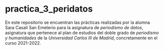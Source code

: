 # practica_3_peridatos
En este repositorio se encuentran las prácticas realizadas por la alumna Sara Casalí San Emeterio para la asignatura de *periodismo de datos*, asignatura que pertenece al plan de estudios del doble grado de *periodismo y humanidades* de la *Universidad Carlos III de Madrid*, concretamente en el curso 2021-2022.
